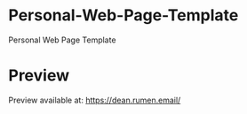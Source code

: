 # Personal-Web-Page-Template
 Personal Web Page Template

# Preview
 Preview available at: https://dean.rumen.email/ 
 
